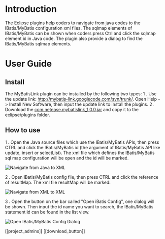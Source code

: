 Introduction
=====================
The Eclipse plugins help coders to navigate from java codes to the IBatis/MyBatis configuration xml files. The sqlmap elements of IBatis/MyBatis can be shown when coders press Ctrl and click the sqlmap element id in Java code. The plugin also provide a dialog to find the IBatis/MyBatis sqlmap elements.

User Guide
=====================

 Install
------------------
The MyBatisLink plugin can be installed by the following two types:
 1 .  Use the update link: http://mybatis-link.googlecode.com/svn/trunk/. Open Help -> Install New Software, then input the update link to install the plugins.
 2 .  Download the [com.netease.mybatislink_1.0.0.jar](https://sourceforge.net/projects/mybatislink/files/latest/download) and copy it to the eclipse/plugins folder.

 How to use
------------------
 1 .  Open the Java source files which use the IBatis/MyBatis APIs, then press CTRL and click the IBatis/MyBatis id (the argument of IBatis/MyBatis API like update, insert or selectList). The xml file which defines the IBatis/MyBatis sql map configuration will be open and the id will be marked.

 ![Navigate from Java to XML](https://sourceforge.net/p/mybatislink/screenshot/screenshot1.PNG)

 2 .  Open IBatis/MyBatis config file, then press CTRL and click the reference of resultMap. The xml file resultMap will be marked.

 ![Navigate from XML to XML](https://sourceforge.net/p/mybatislink/screenshot/screenshot2.PNG)

 3 .  Open the button on the bar called "Open iBatis Config", one dialog will be shown. Then input the id name you want to search, the IBatis/MyBatis statement id can be found in the list view.

 ![Open IBatis/MyBatis Config Dialog](https://sourceforge.net/p/mybatislink/screenshot/screenshot3.PNG)

[[project_admins]]
[[download_button]]